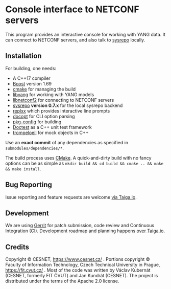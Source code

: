 # Console interface to NETCONF servers

This program provides an interactive console for working with YANG data.
It can connect to NETCONF servers, and also talk to [sysrepo](http://www.sysrepo.org/) locally.

## Installation

For building, one needs:

* A C++17 compiler
* [Boost](https://www.boost.org/) version 1.69
* [cmake](https://cmake.org/download/) for managing the build
* [libyang](https://github.com/CESNET/libyang) for working with YANG models
* [libnetconf2](https://github.com/CESNET/libnetconf2) for connecting to NETCONF servers
* [sysrepo](https://github.com/sysrepo/sysrepo/) **version 0.7.x** for the local sysrepo backend
* [replxx](https://github.com/AmokHuginnsson/replxx) which provides interactive line prompts
* [docopt](https://github.com/docopt/docopt.cpp) for CLI option parsing
* [pkg-config](https://www.freedesktop.org/wiki/Software/pkg-config/) for building
* [Doctest](https://github.com/onqtam/doctest/) as a C++ unit test framework
* [trompeloeil](https://github.com/rollbear/trompeloeil) for mock objects in C++

Use an **exact commit** of any dependencies as specified in `submodules/dependencies/*`.

The build process uses [CMake](https://cmake.org/runningcmake/).
A quick-and-dirty build with no fancy options can be as simple as `mkdir build && cd build && cmake .. && make && make install`.

## Bug Reporting

Issue reporting and feature requests are welcome [via Taiga.io](https://tree.taiga.io/project/jktjkt-netconf-cli/issues?status=1900205,1900206,1900207).

## Development

We are using [Gerrit](https://gerrit.cesnet.cz/q/project:CzechLight%252Fnetconf-cli+status:open) for patch submission, code review and Continuous Integration (CI).
Development roadmap and planning happens [over Taiga.io](https://tree.taiga.io/project/jktjkt-netconf-cli/kanban).

## Credits

Copyright © CESNET, https://www.cesnet.cz/ .
Portions copyright © Faculty of Information Technology, Czech Technical University in Prague, https://fit.cvut.cz/ .
Most of the code was written by Václav Kubernát (CESNET, formerly FIT ČVUT) and Jan Kundrát (CESNET).
The project is distributed under the terms of the Apache 2.0 license.
